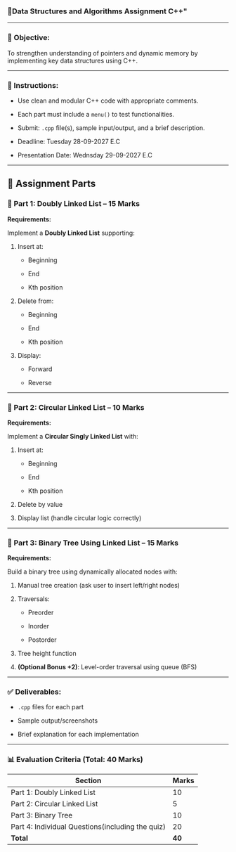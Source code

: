 ### **📘Data Structures and Algorithm**s **Assignment C++"**

---

### **📌 Objective:**

To strengthen understanding of pointers and dynamic memory by implementing key data structures using C++.

---

### **📝 Instructions:**

* Use clean and modular C++ code with appropriate comments.

* Each part must include a `menu()` to test functionalities.

* Submit: `.cpp` file(s), sample input/output, and a brief description.

* Deadline: Tuesday 28-09-2027 E.C  
* Presentation Date: Wednsday 29-09-2027 E.C

---

## **📂 Assignment Parts**

### **🧩 Part 1: Doubly Linked List – 15 Marks**

**Requirements:**

Implement a **Doubly Linked List** supporting:

1. Insert at:

   * Beginning

   * End

   * Kth position 

2. Delete from:

   * Beginning

   * End

   * Kth position 

3. Display:

   * Forward

   * Reverse

---

### **🔁 Part 2: Circular Linked List – 10 Marks**

**Requirements:**

Implement a **Circular Singly Linked List** with:

1. Insert at:

   * Beginning

   * End

   * Kth position 

2. Delete by value

3. Display list (handle circular logic correctly)

---

### **🌳 Part 3: Binary Tree Using Linked List – 15 Marks**

**Requirements:**

Build a binary tree using dynamically allocated nodes with:

1. Manual tree creation (ask user to insert left/right nodes)

2. Traversals:

   * Preorder

   * Inorder

   * Postorder

3. Tree height function

4. **(Optional Bonus \+2)**: Level-order traversal using queue (BFS)

---

### **✅ Deliverables:**

* `.cpp` files for each part

* Sample output/screenshots

* Brief explanation for each implementation

---

### **📊 Evaluation Criteria (Total: 40 Marks)**

| Section | Marks |
| ----- | ----- |
| Part 1: Doubly Linked List | 10 |
| Part 2: Circular Linked List | 5 |
| Part 3: Binary Tree | 10 |
| Part 4: Individual Questions(including the quiz) | 20 |
| **Total** | **40** |


